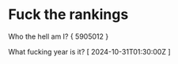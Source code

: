 # Fuck the rankings

Who the hell am I?
{ 5905012 }

What fucking year is it?
[ 2024-10-31T01:30:00Z ]
